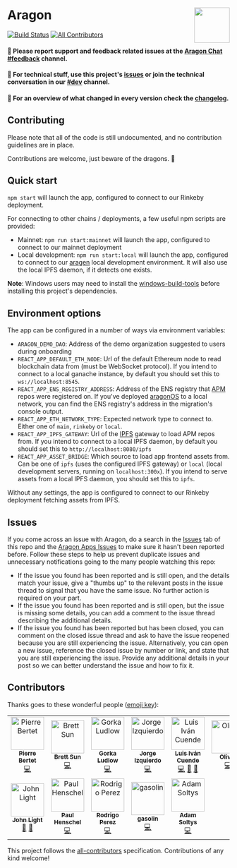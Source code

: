 # Aragon <img align="right" src="https://github.com/aragon/design/blob/master/readme-logo.png" height="80px" />

[![Build Status](https://travis-ci.org/aragon/aragon.svg?branch=master)](https://travis-ci.org/aragon/aragon)
[![All Contributors](https://img.shields.io/badge/all_contributors-12-orange.svg?style=flat-square)](#contributors)

#### 📝 Please report support and feedback related issues at the [Aragon Chat #feedback](https://aragon.chat/channel/feedback) channel.
#### 🔧 For technical stuff, use this project's [issues](http://github.com/aragon/aragon/issues) or join the technical conversation in our [#dev](https://aragon.chat/channel/dev) channel.
#### 🦋 For an overview of what changed in every version check the [changelog](https://github.com/aragon/aragon/blob/master/changelog.md).

## Contributing

Please note that all of the code is still undocumented, and no contribution guidelines are in place.

Contributions are welcome, just beware of the dragons. 🐲

## Quick start

`npm start` will launch the app, configured to connect to our Rinkeby deployment.

For connecting to other chains / deployments, a few useful npm scripts are provided:

- Mainnet: `npm run start:mainnet` will launch the app, configured to connect to our mainnet deployment
- Local development: `npm run start:local` will launch the app, configured to connect to our [aragen](https://github.com/aragon/aragen) local development environment. It will also use the local IPFS daemon, if it detects one exists.

**Note**: Windows users may need to install the [windows-build-tools](https://www.npmjs.com/package/windows-build-tools) before installing this project's dependencies.

## Environment options

The app can be configured in a number of ways via environment variables:

- `ARAGON_DEMO_DAO`: Address of the demo organization suggested to users during onboarding
- `REACT_APP_DEFAULT_ETH_NODE`: Url of the default Ethereum node to read blockchain data from (must be WebSocket protocol). If you intend to connect to a local ganache instance, by default you should set this to `ws://localhost:8545`.
- `REACT_APP_ENS_REGISTRY_ADDRESS`: Address of the ENS registry that [APM](https://hack.aragon.org/docs/apm.html) repos were registered on. If you've deployed [aragonOS](https://github.com/aragon/aragonOS) to a local network, you can find the ENS registry's address in the migration's console output.
- `REACT_APP_ETH_NETWORK_TYPE`: Expected network type to connect to. Either one of `main`, `rinkeby` or `local`.
- `REACT_APP_IPFS_GATEWAY`: Url of the [IPFS](https://ipfs.io) gateway to load APM repos from. If you intend to connect to a local IPFS daemon, by default you should set this to `http://localhost:8080/ipfs`
- `REACT_APP_ASSET_BRIDGE`: Which source to load app frontend assets from. Can be one of `ipfs` (uses the configured IPFS gateway) or `local` (local development servers, running on `localhost:300x`). If you intend to serve assets from a local IPFS daemon, you should set this to `ipfs`.

Without any settings, the app is configured to connect to our Rinkeby deployment fetching assets from IPFS.

## Issues

If you come across an issue with Aragon, do a search in the [Issues](https://github.com/aragon/aragon/issues?utf8=%E2%9C%93&q=is%3Aissue) tab of this repo and the [Aragon Apps Issues](https://github.com/aragon/aragon-apps/issues?utf8=%E2%9C%93&q=is%3Aissue) to make sure it hasn't been reported before. Follow these steps to help us prevent duplicate issues and unnecessary notifications going to the many people watching this repo:

- If the issue you found has been reported and is still open, and the details match your issue, give a "thumbs up" to the relevant posts in the issue thread to signal that you have the same issue. No further action is required on your part.
- If the issue you found has been reported and is still open, but the issue is missing some details, you can add a comment to the issue thread describing the additional details.
- If the issue you found has been reported but has been closed, you can comment on the closed issue thread and ask to have the issue reopened because you are still experiencing the issue. Alternatively, you can open a new issue, reference the closed issue by number or link, and state that you are still experiencing the issue. Provide any additional details in your post so we can better understand the issue and how to fix it.

## Contributors

Thanks goes to these wonderful people ([emoji key](https://allcontributors.org/docs/en/emoji-key)):

<!-- ALL-CONTRIBUTORS-LIST:START - Do not remove or modify this section -->
<!-- prettier-ignore -->
<table><tr><td align="center"><a href="https://pierre.world/"><img src="https://avatars2.githubusercontent.com/u/36158?v=4" width="75px;" alt="Pierre Bertet"/><br /><sub><b>Pierre Bertet</b></sub></a><br /><a href="https://github.com/aragon/aragon/commits?author=bpierre" title="Code">💻</a></td><td align="center"><a href="http://キタ.moe"><img src="https://avatars2.githubusercontent.com/u/4166642?v=4" width="75px;" alt="Brett Sun"/><br /><sub><b>Brett Sun</b></sub></a><br /><a href="https://github.com/aragon/aragon/commits?author=sohkai" title="Code">💻</a></td><td align="center"><a href="http://AquiGorka.com"><img src="https://avatars3.githubusercontent.com/u/3072458?v=4" width="75px;" alt="Gorka Ludlow"/><br /><sub><b>Gorka Ludlow</b></sub></a><br /><a href="https://github.com/aragon/aragon/commits?author=AquiGorka" title="Code">💻</a></td><td align="center"><a href="http://izqui.me"><img src="https://avatars3.githubusercontent.com/u/447328?v=4" width="75px;" alt="Jorge Izquierdo"/><br /><sub><b>Jorge Izquierdo</b></sub></a><br /><a href="https://github.com/aragon/aragon/commits?author=izqui" title="Code">💻</a></td><td align="center"><a href="http://aragon.org"><img src="https://avatars0.githubusercontent.com/u/718208?v=4" width="75px;" alt="Luis Iván Cuende"/><br /><sub><b>Luis Iván Cuende</b></sub></a><br /><a href="https://github.com/aragon/aragon/commits?author=luisivan" title="Code">💻</a> <a href="#design-luisivan" title="Design">🎨</a> <a href="#ideas-luisivan" title="Ideas, Planning, & Feedback">🤔</a></td><td align="center"><a href="http://notbjerg.me"><img src="https://avatars0.githubusercontent.com/u/8862627?v=4" width="75px;" alt="Oliver"/><br /><sub><b>Oliver</b></sub></a><br /><a href="https://github.com/aragon/aragon/commits?author=onbjerg" title="Code">💻</a></td><td align="center"><a href="https://github.com/bingen"><img src="https://avatars0.githubusercontent.com/u/701095?v=4" width="75px;" alt="ßingen"/><br /><sub><b>ßingen</b></sub></a><br /><a href="https://github.com/aragon/aragon/commits?author=bingen" title="Code">💻</a></td></tr><tr><td align="center"><a href="https://www.lightco.in"><img src="https://avatars1.githubusercontent.com/u/9424721?v=4" width="75px;" alt="John Light"/><br /><sub><b>John Light</b></sub></a><br /><a href="https://github.com/aragon/aragon/commits?author=john-light" title="Documentation">📖</a> <a href="https://github.com/aragon/aragon/issues?q=author%3Ajohn-light" title="Bug reports">🐛</a></td><td align="center"><a href="https://twitter.com/0xca0a"><img src="https://avatars0.githubusercontent.com/u/2223602?v=4" width="75px;" alt="Paul Henschel"/><br /><sub><b>Paul Henschel</b></sub></a><br /><a href="https://github.com/aragon/aragon/commits?author=drcmda" title="Code">💻</a></td><td align="center"><a href="https://github.com/rperez89"><img src="https://avatars2.githubusercontent.com/u/11763623?v=4" width="75px;" alt="Rodrigo Perez"/><br /><sub><b>Rodrigo Perez</b></sub></a><br /><a href="https://github.com/aragon/aragon/commits?author=rperez89" title="Code">💻</a></td><td align="center"><a href="http://www.gasolin.idv.tw"><img src="https://avatars1.githubusercontent.com/u/748808?v=4" width="75px;" alt="gasolin"/><br /><sub><b>gasolin</b></sub></a><br /><a href="https://github.com/aragon/aragon/commits?author=gasolin" title="Code">💻</a></td><td align="center"><a href="http://adamsoltys.com/"><img src="https://avatars0.githubusercontent.com/u/7641?v=4" width="75px;" alt="Adam Soltys"/><br /><sub><b>Adam Soltys</b></sub></a><br /><a href="https://github.com/aragon/aragon/commits?author=asoltys" title="Code">💻</a></td></tr></table>

<!-- ALL-CONTRIBUTORS-LIST:END -->

This project follows the [all-contributors](https://github.com/all-contributors/all-contributors) specification. Contributions of any kind welcome!
